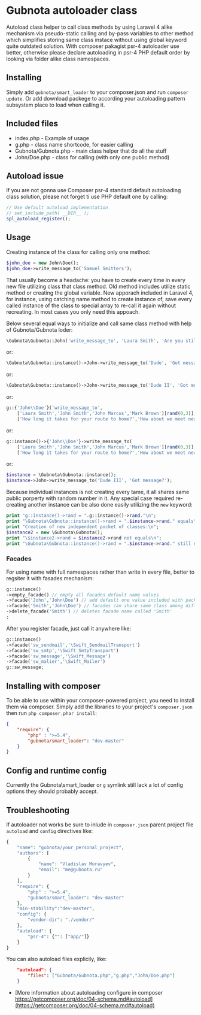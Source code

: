 # Gubnota autoloader class

Autoload class helper to call class methods by 
using Laravel 4 alike mechanism via pseudo-static 
calling and by-pass variables to other method 
which simplifies storing same class instace 
without using global keyword quite outdated 
solution. With composer pakagist psr-4 autoloader 
use better, otherwise please declare autoloading 
in psr-4 PHP default order by looking via 
folder alike class namespaces.

## Installing

Simply add `gubnota/smart_loader` to your composer.json and run `composer update`. Or add download packege to according your autoloading pattern subsystem place to load when calling it.

## Included files

* index.php - Example of usage
* g.php - class name shortcode, for easier calling
* Gubnota/Gubnota.php - main class helper that do all the stuff
* John/Doe.php - class for calling (with only one public method)

## Autoload issue
If you are not gonna use Composer psr-4 standard default autoloading class solution, please 
not forget ti use PHP default one by calling:

```php
// Use default autoload implementation
// set_include_path( __DIR__ );
spl_autoload_register();
```
## Usage
Creating instance of the class for calling only one method: 
```php
$john_doe = new John\Doe(); 
$john_doe->write_message_to('Samuel Smitters');
```

That usually become a headache: you have to create every 
time in every new file utilizing class that class method. 
Old method includes utilize static method or creating the global variable.
New apporach included in Laravel 4, for instance, using catching name method 
to create instance of, save every called instance of the class to 
special array to re-call it again without recreating. In most cases 
you only need this appoach.

Below several equal ways to initialize and call same class method with help of Gubnota/Gubnota loder:

```php
\Gubnota\Gubnota::John('write_message_to', 'Laura Smith', 'Are you still there?');
```
or:

```php
\Gubnota\Gubnota::instance()->John->write_message_to('Dude', 'Got message?');
```
or:

```php
\Gubnota\Gubnota::instance()->John->write_message_to('Dude II', 'Got message?');
```
or:

```php
g::{'John\\Doe'}('write_message_to',
    ['Laura Smith','John Smith','John Marcus','Mark Brown'][rand(0,3)],
    ['How long it takes for your route to home?','How about we meet next Tuesday?','Hello there.','Are you still there?'][rand(0,3)]);
```
or:
```php
g::instance()->{'John\\Doe'}->write_message_to(
    ['Laura Smith','John Smith','John Marcus','Mark Brown'][rand(0,3)],
    ['How long it takes for your route to home?','How about we meet next Tuesday?','Hello there.','Are you still there?'][rand(0,3)]);
```
or:

```php
$instance = \Gubnota\Gubnota::instance();
$instance->John->write_message_to('Dude III', 'Got message?');
```

Because individual instances is not creating every tame, it all shares 
same public porperty with random number in it. Any special case required re-creating 
another instance can be also done easily utilizing the `new` keyword:

```php
print "g::instance()->rand = ".g::instance()->rand."\n";
print "\Gubnota\Gubnota::instance()->rand = ".$instance->rand." equals\n";
print "Creation of new independent pocket of classes:\n";
$instance2 = new \Gubnota\Gubnota();
print "\$instance2->rand = $instance2->rand not equals\n";
print "\Gubnota\Gubnota::instance()->rand = ".$instance->rand." still equals\n";
```

### Facades

For using name with full namespaces rather than write in every file, better to regsiter it with fasades mechanism:
```php
g::instance()
->empty_facade() // empty all facades default name values
->facade('John','John\Doe') // add default one value included with package
->facade('Smith','John\Doe') // facades can share same class among different names
->delete_facade('Smith') // deletes facade name called 'Smith'
;
```
After you register facade, just call it anywhere like:
```php
g::instance()
->facade('sw_sendmail','\Swift_SendmailTransport')
->facade('sw_smtp','\Swift_SmtpTransport')
->facade('sw_message','\Swift_Message')
->facade('sw_malier','\Swift_Mailer')
g::sw_message;
```

## Installing with composer

To be able to use within your composer-powered project, you need to install them via composer.
Simply add the libraries to your project's `composer.json` then run `php composer.phar install`:

```json
{
    "require": {
        "php" : ">=5.4",
        "gubnota/smart_loader": "dev-master"
    }
}
```

## Config and runtime config

Currently the Gubnota\smart_loader or `g` symlink still lack a lot of config options they should probably accept.

## Troubleshooting

If autoloader not works be sure to inlude in `composer.json` parent project file `autoload` and `config` directives like:

```php
{
    "name": "gubnota/your_personal_project",
    "authors": [
        {
            "name": "Vladislav Muravyev",
            "email": "me@gubnota.ru"
        }
    ],
    "require": {
        "php" : ">=5.4",
    	"gubnota/smart_loader": "dev-master"
    },
    "min-stability":"dev-master",
    "config": {
        "vendor-dir": "./vendor/"
    },
    "autoload": {
        "psr-4": {"": ["app/"]}
    }
}

```

You can also autoload files explicily, like:
```json
    "autoload": {
        "files": ["Gubnota/Gubnota.php","g.php","John/Doe.php"]
    }
```

* [More information about autoloading configure in composer https://getcomposer.org/doc/04-schema.md#autoload](https://getcomposer.org/doc/04-schema.md#autoload)